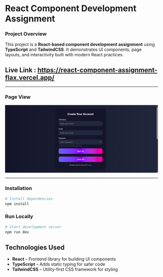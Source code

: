 # React Component Development Assignment

### Project Overview
This project is a **React-based component development assignment** using **TypeScript** and **TailwindCSS**. It demonstrates UI components, page layouts, and interactivity built with modern React practices.


## Live Link : https://react-component-assignment-flax.vercel.app/
---

### Page View
![Home page](public/home.png)

---

### Installation

```sh
# Install dependencies
npm install
```
### Run Locally
```sh
# Start development server
npm run dev
```
## Technologies Used
- **React** – Frontend library for building UI components
- **TypeScript** – Adds static typing for safer code
- **TailwindCSS** – Utility-first CSS framework for styling

